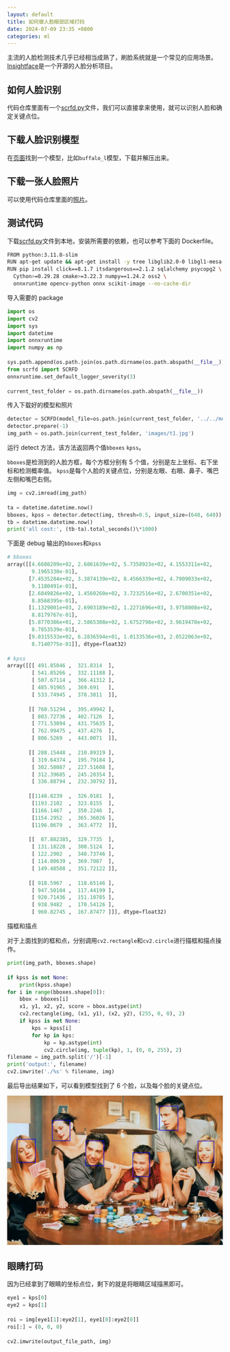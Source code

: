 ```yaml
---
layout: default
title: 如何做人脸眼部区域打码
date: 2024-07-09 23:35 +0800
categories: ml
---
```


主流的人脸检测技术几乎已经相当成熟了，刷脸系统就是一个常见的应用场景。 [Insightface](https://github.com/deepinsight/insightface/blob/master/python-package/insightface/model_zoo/scrfd.py)是一个开源的人脸分析项目。

## 如何人脸识别

代码仓库里面有一个[scrfd.py](https://github.com/deepinsight/insightface/blob/master/python-package/insightface/model_zoo/scrfd.py)文件，我们可以直接拿来使用，就可以识别人脸和确定关键点位。

## 下载人脸识别模型

在[页面](https://github.com/deepinsight/insightface/tree/master/model_zoo)找到一个模型，比如`buffalo_l`模型，下载并解压出来。

## 下载一张人脸照片

可以使用代码仓库里面的[照片](https://github.com/deepinsight/insightface/blob/master/python-package/insightface/data/images/t1.jpg)。

## 测试代码

下载[scrfd.py](https://github.com/deepinsight/insightface/blob/master/python-package/insightface/model_zoo/scrfd.py)文件到本地，安装所需要的依赖，也可以参考下面的 Dockerfile。

```bash
FROM python:3.11.8-slim
RUN apt-get update && apt-get install -y tree libglib2.0-0 libgl1-mesa-dev build-essential libpq-dev python3.11-dev
RUN pip install click==8.1.7 itsdangerous==2.1.2 sqlalchemy psycopg2 \
  Cython>=0.29.28 cmake>=3.22.3 numpy==1.24.2 oss2 \
  onnxruntime opencv-python onnx scikit-image --no-cache-dir
```

导入需要的 package

```python
import os
import cv2
import sys
import datetime
import onnxruntime
import numpy as np

sys.path.append(os.path.join(os.path.dirname(os.path.abspath(__file__)), '..'))
from scrfd import SCRFD
onnxruntime.set_default_logger_severity(3)

current_test_folder = os.path.dirname(os.path.abspath(__file__))
```

传入下载好的模型和照片

```python
detector = SCRFD(model_file=os.path.join(current_test_folder, '../../models/det_10g.onnx'))
detector.prepare(-1)
img_path = os.path.join(current_test_folder, 'images/t1.jpg')
```

运行 detect 方法，该方法返回两个值`bboxes` `kpss`。

`bboxes`是检测到的人脸方框，每个方框分别有 5 个值，分别是左上坐标、右下坐标和检测概率值。
`kpss`是每个人脸的关键点位，分别是左眼、右眼、鼻子、嘴巴左侧和嘴巴右侧。

```python
img = cv2.imread(img_path)

ta = datetime.datetime.now()
bboxes, kpss = detector.detect(img, thresh=0.5, input_size=(640, 640))
tb = datetime.datetime.now()
print('all cost:', (tb-ta).total_seconds()\*1000)
```

下面是 debug 输出的`bboxes`和`kpss`

```python
# bboxes
array([[4.6608209e+02, 2.6861639e+02, 5.7358923e+02, 4.1553311e+02,
        9.1965330e-01],
       [7.4535284e+02, 3.3874139e+02, 8.4566339e+02, 4.7909033e+02,
        9.1180491e-01],
       [2.6849826e+02, 1.4560260e+02, 3.7232516e+02, 2.6700351e+02,
        8.8568395e-01],
       [1.1329001e+03, 2.6903189e+02, 1.2271696e+03, 3.9758008e+02,
        8.8179767e-01],
       [5.8770386e+01, 2.5865308e+02, 1.6752798e+02, 3.9619470e+02,
        8.7853539e-01],
       [9.0315533e+02, 6.2836594e+01, 1.0133536e+03, 2.0522063e+02,
        8.7140775e-01]], dtype=float32)

# kpss
array([[[ 491.85046 ,  321.8314  ],
        [ 541.85266 ,  332.11188 ],
        [ 507.67114 ,  366.41312 ],
        [ 485.91965 ,  369.691   ],
        [ 533.74945 ,  378.3811  ]],

       [[ 760.51294 ,  395.49942 ],
        [ 803.72736 ,  402.7126  ],
        [ 771.53094 ,  431.75635 ],
        [ 762.99475 ,  437.4276  ],
        [ 806.5269  ,  443.0071  ]],

       [[ 288.15448 ,  210.89319 ],
        [ 319.64374 ,  195.79184 ],
        [ 302.58087 ,  227.51608 ],
        [ 312.39685 ,  245.28354 ],
        [ 336.88794 ,  232.30792 ]],

       [[1148.8239  ,  326.0181  ],
        [1193.2102  ,  323.8155  ],
        [1166.1467  ,  350.2246  ],
        [1154.2952  ,  365.36026 ],
        [1196.0679  ,  363.4772  ]],

       [[  87.882385,  329.7735  ],
        [ 131.18228 ,  308.5124  ],
        [ 122.2902  ,  340.73746 ],
        [ 114.00639 ,  369.7087  ],
        [ 149.48508 ,  351.72122 ]],

       [[ 918.5967  ,  118.65146 ],
        [ 947.50104 ,  117.44199 ],
        [ 920.71436 ,  151.10785 ],
        [ 938.9482  ,  170.54126 ],
        [ 960.82745 ,  167.87477 ]]], dtype=float32)
```

描框和描点

对于上面找到的框和点，分别调用`cv2.rectangle`和`cv2.circle`进行描框和描点操作。

```python
print(img_path, bboxes.shape)

if kpss is not None:
    print(kpss.shape)
for i in range(bboxes.shape[0]):
    bbox = bboxes[i]
    x1, y1, x2, y2, score = bbox.astype(int)
    cv2.rectangle(img, (x1, y1), (x2, y2), (255, 0, 0), 2)
    if kpss is not None:
        kps = kpss[i]
        for kp in kps:
            kp = kp.astype(int)
            cv2.circle(img, tuple(kp), 1, (0, 0, 255), 2)
filename = img_path.split('/')[-1]
print('output:', filename)
cv2.imwrite('./%s' % filename, img)
```

最后导出结果如下，可以看到模型找到了 6 个脸，以及每个脸的关键点位。

<img src="/images/face_detect_output_t1.jpg" width="800px">

## 眼睛打码

因为已经拿到了眼睛的坐标点位，剩下的就是将眼睛区域描黑即可。

```python
eye1 = kps[0]
eye2 = kps[1]

roi = img[eye1[1]:eye2[1], eye1[0]:eye2[0]]
roi[:] = (0, 0, 0)

cv2.imwrite(output_file_path, img)
```
